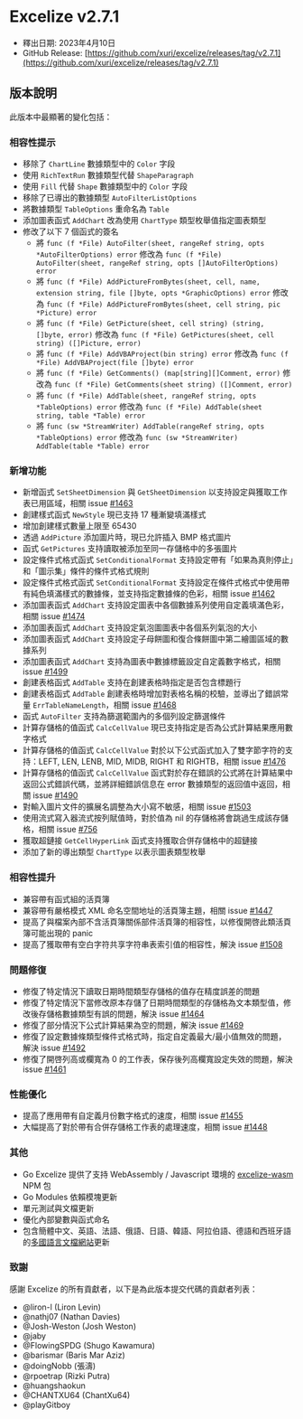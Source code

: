 # Excelize v2.7.1

* 釋出日期: 2023年4月10日
* GitHub Release: [https://github.com/xuri/excelize/releases/tag/v2.7.1](https://github.com/xuri/excelize/releases/tag/v2.7.1)

## 版本說明

此版本中最顯著的變化包括：

### 相容性提示

* 移除了 `ChartLine` 數據類型中的 `Color` 字段
* 使用 `RichTextRun` 數據類型代替 `ShapeParagraph`
* 使用 `Fill` 代替 `Shape` 數據類型中的 `Color` 字段
* 移除了已導出的數據類型 `AutoFilterListOptions`
* 將數據類型 `TableOptions` 重命名為 `Table`
* 添加圖表函式 `AddChart` 改為使用 `ChartType` 類型枚舉值指定圖表類型
* 修改了以下 7 個函式的簽名
  * 將 `func (f *File) AutoFilter(sheet, rangeRef string, opts *AutoFilterOptions) error` 修改為 `func (f *File) AutoFilter(sheet, rangeRef string, opts []AutoFilterOptions) error`
  * 將 `func (f *File) AddPictureFromBytes(sheet, cell, name, extension string, file []byte, opts *GraphicOptions) error` 修改為 `func (f *File) AddPictureFromBytes(sheet, cell string, pic *Picture) error`
  * 將 `func (f *File) GetPicture(sheet, cell string) (string, []byte, error)` 修改為 `func (f *File) GetPictures(sheet, cell string) ([]Picture, error)`
  * 將 `func (f *File) AddVBAProject(bin string) error` 修改為 `func (f *File) AddVBAProject(file []byte) error`
  * 將 `func (f *File) GetComments() (map[string][]Comment, error)` 修改為 `func (f *File) GetComments(sheet string) ([]Comment, error)`
  * 將 `func (f *File) AddTable(sheet, rangeRef string, opts *TableOptions) error` 修改為 `func (f *File) AddTable(sheet string, table *Table) error`
  * 將 `func (sw *StreamWriter) AddTable(rangeRef string, opts *TableOptions) error` 修改為 `func (sw *StreamWriter) AddTable(table *Table) error`

### 新增功能

* 新增函式 `SetSheetDimension` 與 `GetSheetDimension` 以支持設定與獲取工作表已用區域，相關 issue [#1463](https://github.com/xuri/excelize/issues/1463)
* 創建樣式函式 `NewStyle` 現已支持 17 種漸變填滿樣式
* 增加創建樣式數量上限至 65430
* 透過 `AddPicture` 添加圖片時，現已允許插入 BMP 格式圖片
* 函式 `GetPictures` 支持讀取被添加至同一存儲格中的多張圖片
* 設定條件式格式函式 `SetConditionalFormat` 支持設定帶有「如果為真則停止」和「圖示集」條件的條件式格式規則
* 設定條件式格式函式 `SetConditionalFormat` 支持設定在條件式格式中使用帶有純色填滿樣式的數據條，並支持指定數據條的色彩，相關 issue [#1462](https://github.com/xuri/excelize/issues/1462)
* 添加圖表函式 `AddChart` 支持設定圖表中各個數據系列使用自定義填滿色彩，相關 issue [#1474](https://github.com/xuri/excelize/issues/1474)
* 添加圖表函式 `AddChart` 支持設定氣泡圖圖表中各個系列氣泡的大小
* 添加圖表函式 `AddChart` 支持設定子母餅圖和復合條餅圖中第二繪圖區域的數據系列
* 添加圖表函式 `AddChart` 支持為圖表中數據標籤設定自定義數字格式，相關 issue [#1499](https://github.com/xuri/excelize/issues/1499)
* 創建表格函式 `AddTable` 支持在創建表格時指定是否包含標題行
* 創建表格函式 `AddTable` 創建表格時增加對表格名稱的校驗，並導出了錯誤常量 `ErrTableNameLength`，相關 issue [#1468](https://github.com/xuri/excelize/issues/1468)
* 函式 `AutoFilter` 支持為篩選範圍內的多個列設定篩選條件
* 計算存儲格的值函式 `CalcCellValue` 現已支持指定是否為公式計算結果應用數字格式
* 計算存儲格的值函式 `CalcCellValue` 對於以下公式函式加入了雙字節字符的支持：LEFT, LEN, LENB, MID, MIDB, RIGHT 和 RIGHTB，相關 issue [#1476](https://github.com/xuri/excelize/issues/1476)
* 計算存儲格的值函式 `CalcCellValue` 函式對於存在錯誤的公式將在計算結果中返回公式錯誤代碼，並將詳細錯誤信息在 error 數據類型的返回值中返回，相關 issue [#1490](https://github.com/xuri/excelize/issues/1490)
* 對輸入圖片文件的擴展名調整為大小寫不敏感，相關 issue [#1503](https://github.com/xuri/excelize/issues/1503)
* 使用流式寫入器流式按列賦值時，對於值為 nil 的存儲格將會跳過生成該存儲格，相關 issue [#756](https://github.com/xuri/excelize/issues/756)
* 獲取超鏈接 `GetCellHyperLink` 函式支持獲取合併存儲格中的超鏈接
* 添加了新的導出類型 `ChartType` 以表示圖表類型枚舉

### 相容性提升

* 兼容帶有函式組的活頁簿
* 兼容帶有嚴格模式 XML 命名空間地址的活頁簿主題，相關 issue [#1447](https://github.com/xuri/excelize/issues/1447)
* 提高了與檔案內部不含活頁簿關係部件活頁簿的相容性，以修復開啓此類活頁簿可能出現的 panic
* 提高了獲取帶有空白字符共享字符串表索引值的相容性，解決 issue [#1508](https://github.com/xuri/excelize/issues/1508)

### 問題修復

* 修復了特定情況下讀取日期時間類型存儲格的值存在精度誤差的問題
* 修復了特定情況下當修改原本存儲了日期時間類型的存儲格為文本類型值，修改後存儲格數據類型有誤的問題，解決 issue [#1464](https://github.com/xuri/excelize/issues/1464)
* 修復了部分情況下公式計算結果為空的問題，解決 issue [#1469](https://github.com/xuri/excelize/issues/1469)
* 修復了設定數據條類型條件式格式時，指定自定義最大/最小值無效的問題，解決 issue [#1492](https://github.com/xuri/excelize/issues/1492)
* 修復了開啓列高或欄寬為 0 的工作表，保存後列高欄寬設定失效的問題，解決 issue [#1461](https://github.com/xuri/excelize/issues/1461)

### 性能優化

* 提高了應用帶有自定義月份數字格式的速度，相關 issue [#1455](https://github.com/xuri/excelize/issues/1455)
* 大幅提高了對於帶有合併存儲格工作表的處理速度，相關 issue [#1448](https://github.com/xuri/excelize/issues/1448)

### 其他

* Go Excelize 提供了支持 WebAssembly / Javascript 環境的 [excelize-wasm](https://github.com/xuri/excelize-wasm) NPM 包
* Go Modules 依賴模塊更新
* 單元測試與文檔更新
* 優化內部變數與函式命名
* 包含簡體中文、英語、法語、俄語、日語、韓語、阿拉伯語、德語和西班牙語的[多國語言文檔網站](https://xuri.me/excelize)更新

### 致謝

感謝 Excelize 的所有貢獻者，以下是為此版本提交代碼的貢獻者列表：

* @liron-l (Liron Levin)
* @nathj07 (Nathan Davies)
* @Josh-Weston (Josh Weston)
* @jaby
* @FlowingSPDG (Shugo Kawamura)
* @barismar (Baris Mar Aziz)
* @doingNobb (張濤)
* @rpoetrap (Rizki Putra)
* @huangshaokun
* @CHANTXU64 (ChantXu64)
* @playGitboy
